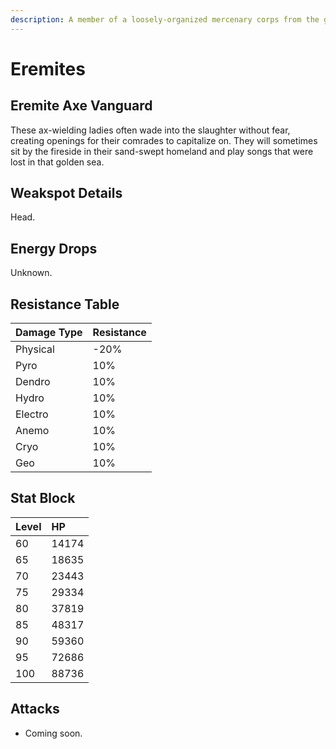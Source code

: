 ```yaml
---
description: A member of a loosely-organized mercenary corps from the golden desert sands. Will work for anyone as long as the pay is good.
---
```


# Eremites

## Eremite Axe Vanguard

These ax-wielding ladies often wade into the slaughter without fear, creating openings for their comrades to capitalize on.
They will sometimes sit by the fireside in their sand-swept homeland and play songs that were lost in that golden sea.  

## Weakspot Details

Head.  

## Energy Drops

Unknown.  

## Resistance Table

| Damage Type | Resistance |
| :--- | :--- |
| Physical | -20% |
| Pyro | 10% |
| Dendro | 10% |
| Hydro | 10% |
| Electro | 10% |
| Anemo | 10% |
| Cryo | 10% |
| Geo | 10% |

## Stat Block

| Level | HP |
| :--- | :--- |
| 60 | 14174 |
| 65 | 18635 |
| 70 | 23443 |
| 75 | 29334 |
| 80 | 37819 |
| 85 | 48317 |
| 90 | 59360 |
| 95 | 72686 |
| 100 | 88736 |

## Attacks 

* Coming soon.

